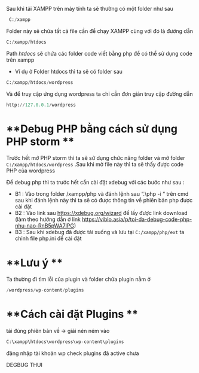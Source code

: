 

Sau khi tải XAMPP trên máy tính ta sẽ thường có một folder như sau

```python
 C:/xampp
```

Folder này sẽ chứa tất cả file cần để chạy XAMPP cùng với đó là đường dẫn

```python
C:/xampp/htdocs
```

Path *htdocs* sẽ chứa các folder code viết bằng php để có thể sử dụng code trên xampp
- Ví dụ ở Folder htdocs thì ta sẽ có folder sau

```python
C:/xampp/htdocs/wordpress
```

Và để truy cập ứng dụng wordpress ta chỉ cần đơn giản truy cập đường dẫn

```python
http://127.0.0.1/wordpress
```
# **Debug PHP bằng cách sử dụng PHP storm **


Trước hết mở PHP storm thì ta sẽ sử dụng chức năng folder và  mở folder `C:/xampp/htdocs/wordpress` .Sau khi mở file này thì ta sẽ thấy được code PHP của wordpress

Để debug php thì ta trước hết cần cài đặt xdebug với các bước như sau :
- B1 : Vào trong folder /xampp/php và đánh lệnh sau “.\php -i “ trên cmd sau khi đánh lệnh này thì ta sẽ có được thông tin về phiên bản php được cài đặt
- B2 : Vào link sau   https://xdebug.org/wizard để lấy được link download (làm theo hướng dẫn ở link https://viblo.asia/p/toi-da-debug-code-php-nhu-nao-RnB5pWA7lPG)
- B3 : Sau khi xdebug đã được tải xuống và lưu tại `C:/xampp/php/ext` ta chỉnh file php.ini để cài đặt


# **Lưu ý  **
Ta thường đi tìm lỗi của plugin và folder chứa plugin nằm ở 

```python
/wordpress/wp-content/plugins
```

# **Cách cài đặt Plugins  **
tải đúng phiên bản về → giải nén ném vào 

```python
C:\xampp\htdocs\wordpress\wp-content\plugins
```

đăng nhập tài khoản wp
check plugins đã active chưa 

DEGBUG THUI
